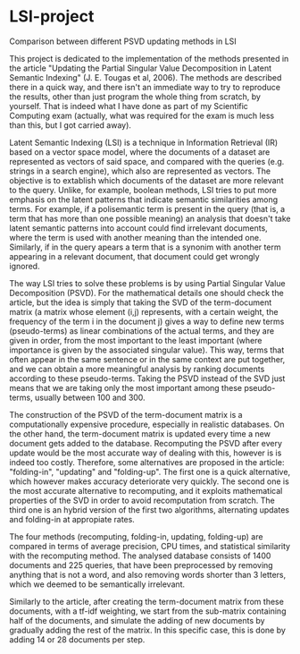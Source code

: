 # LSI-project
Comparison between different PSVD updating methods in LSI

This project is dedicated to the implementation of the methods presented in the article "Updating the Partial Singular Value Decomposition in Latent Semantic Indexing" (J. E. Tougas et al, 2006). The methods are described there in a quick way, and there isn't an immediate way to try to reproduce the results, other than just program the whole thing from scratch, by yourself. That is indeed what I have done as part of my Scientific Computing exam (actually, what was required for the exam is much less than this, but I got carried away).

Latent Semantic Indexing (LSI) is a technique in Information Retrieval (IR) based on a vector space model, where the documents of a dataset are represented as vectors of said space, and compared with the queries (e.g. strings in a search engine), which also are represented as vectors. The objective is to extablish which documents of the dataset are more relevant to the query. Unlike, for example, boolean methods, LSI tries to put more emphasis on the latent patterns that indicate semantic similarities among terms.
For example, if a polisemantic term is present in the query (that is, a term that has more than one possible meaning) an analysis that doesn't take latent semantic patterns into account could find irrelevant documents, where the term is used with another meaning than the intended one. Similarly, if in the query apears a term that is a synonim with another term appearing in a relevant document, that document could get wrongly ignored.

The way LSI tries to solve these problems is by using Partial Singular Value Decomposition (PSVD). For the mathematical details one should check the article, but the idea is simply that taking the SVD of the term-document matrix (a matrix whose element (i,j) represents, with a certain weight, the frequency of the term i in the document j) gives a way to define new terms (pseudo-terms) as linear combinations of the actual terms, and they are given in order, from the most important to the least important (where importance is given by the associated singular value). This way, terms that often appear in the same sentence or in the same context are put together, and we can obtain a more meaningful analysis by ranking documents according to these pseudo-terms. Taking the PSVD instead of the SVD just means that we are taking only the most important among these pseudo-terms, usually between 100 and 300.

The construction of the PSVD of the term-document matrix is a computationally expensive procedure, especially in realistic databases. On the other hand, the term-document matrix is updated every time a new document gets added to the database. Recomputing the PSVD after every update would be the most accurate way of dealing with this, however is is indeed too costly. Therefore, some alternatives are proposed in the article: "folding-in", "updating" and "folding-up". The first one is a quick alternative, which however makes accuracy deteriorate very quickly. The second one is the most accurate alternative to recomputing, and it exploits mathematical properties of the SVD in order to avoid recomputation from scratch. The third one is an hybrid version of the first two algorithms, alternating updates and folding-in at appropiate rates.

The four methods (recomputing, folding-in, updating, folding-up) are compared in terms of average precision, CPU times, and statistical similarity with the recomputing method. The analysed database consists of 1400 documents and 225 queries, that have been preprocessed by removing anything that is not a word, and also removing words shorter than 3 letters, which we deemed to be semantically irrelevant.

Similarly to the article, after creating the term-document matrix from these documents, with a tf-idf weighting, we start from the sub-matrix containing half of the documents, and simulate the adding of new documents by gradually adding the rest of the matrix. In this specific case, this is done by adding 14 or 28 documents per step.
